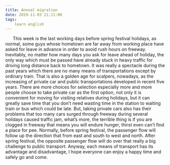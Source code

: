 ```yaml
---
title: Annual migration
date: 2019-11-03 21:11:00
tags:
    learn english
---
```





      This week is the last working days before spring
festival holidays, as normal, some guys whose hometown are far away from
working place have asked for leave in advance in order to avoid rush hours on
freeway. Inevitably, no matter how many days you ask for leave ahead of
holiday, the only way which must be passed have already stuck in heavy traffic
for driving long distance back to hometown. It was really a spectacle during
the past years which there are no many means of transportations except by
ordinary train. That is also a golden age for scalpers, nowadays, as the
increasing of private car and public transportations developed in recent five
years. There are more choices for selection especially more and more people
choose to take private car as the first option, not only it is convenient for
moving for visiting relatives during holidays, but it can greatly save time
that you don’t need wasting time in the station to waiting train or bus which
could be late. But, taking private cars also has their problems that too many
cars surged through freeway during several holidays caused traffic jam, what’s
more, the terrible thing is if you are clogged in freeway that means you will
endure hunger, thirst even can’t find a place for pee. Normally, before spring
festival, the passenger flow will follow up the direction that from east and
south to west and north. After spring festival, the opposite passenger flow
will do over that really a big challenge to public transport. Anyway, each
means of transport has its advantage and disadvantage, I hope everyone can
enjoy a happy time and safely go and come. 



